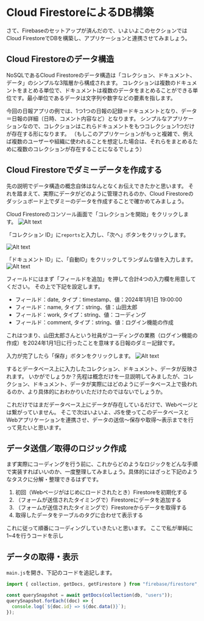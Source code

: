 # Cloud FirestoreによるDB構築
さて、Firebaseのセットアップが済んだので、いよいよこのセクションではCloud FirestoreでDBを構築し、アプリケーションと連携させてみましょう。

## Cloud Firestoreのデータ構造
NoSQLであるCloud Firestoreのデータ構造は「コレクション、ドキュメント、データ」のシンプルな3階層から構成されます。
コレクションは複数のドキュメントをまとめる単位で、ドキュメントは複数のデータをまとめることができる単位です。最小単位であるデータは文字列や数字などの要素を指します。

今回の日報アプリの例では、1つ1つの日報の記録＝ドキュメントとなり、データ＝日報の詳細（日時、コメント内容など）となります。
シンプルなアプリケーションなので、コレクションはこれらドキュメントをもつコレクション1つだけが存在する形になります。
（もしこのアプリケーションがもっと複雑で、例えば複数のユーザーや組織に使われることを想定した場合は、それらをまとめるために複数のコレクションが存在することになるでしょう）

<!-- イメージ図 -->

## Cloud Firestoreでダミーデータを作成する
先の説明でデータ構造の概念自体はなんとなくお伝えできたかと思います。
それを踏まえて、実際にデータがどのように管理されるのか、Cloud Firestoreのダッシュボード上でダミーのデータを作成することで確かめてみましょう。

Cloud Firestoreのコンソール画面で「コレクションを開始」をクリックします。
![Alt text](<../Chapter 7.実演・サーバーサイド・プログラム/images/firebase/database/firebase-5.png>)

「コレクション ID」に`reports`と入力し、「次へ」ボタンをクリックします。

![Alt text](<../Chapter 7.実演・サーバーサイド・プログラム/images/firebase/database/firebase-6.png>)

「ドキュメント ID」に、「自動ID」をクリックしてランダムな値を入力します。
![Alt text](<../Chapter 7.実演・サーバーサイド・プログラム/images/firebase/database/firebase-7.png>)

フィールドにはまず「フィールドを追加」を押して合計4つの入力欄を用意してください。
その上で下記を設定します。

- フィールド：date, タイプ：timestamp、値：2024年1月1日 19:00:00
- フィールド：name, タイプ：string、値：山田太郎
- フィールド：work, タイプ：string、値：コーディング
- フィールド：comment, タイプ：string、値：ログイン機能の作成

これはつまり、山田太郎さんという社員がコーディングの業務（ログイン機能の作成）を2024年1月1日に行ったことを意味する日報のダミー記録です。

入力が完了したら「保存」ボタンをクリックします。
![Alt text](<../Chapter 7.実演・サーバーサイド・プログラム/images/firebase/database/firebase-8.png>)

するとデータベース上に入力したコレクション、ドキュメント、データが反映されます。
いかがでしょうか？先程は概念だけを一旦説明してみましたが、コレクション、ドキュメント、データが実際にはどのようにデータベース上で扱われるのか、より具体的におわかりいただけたのではないでしょうか。

これだけではまだデータベース上にデータが存在しているだけで、Webページとは繋がっていません。
そこで次はいよいよ、JSを使ってこのデータベースとWebアプリケーションを連携させ、データの送信〜保存や取得〜表示までを行って見たいと思います。

## データ送信／取得のロジック作成

まず実際にコーディングを行う前に、これからどのようなロジックをどんな手順で実装すればいいのか、一度整理してみましょう。具体的にはざっと下記のようなタスクに分解・整理できるはずです。

1. 初回（Webページがはじめにロードされたとき）Firestoreを初期化する
2. （フォームが送信されたタイミングで）Firestoreにデータを追加する
3. （フォームが送信されたタイミングで）Firestoreからデータを取得する
4. 取得したデータをテーブルのタグに合わせて表示する

これに従って順番にコーディングしていきたいと思います。
ここで私が単純に1~4を行うコードを示し

## データの取得・表示
`main.js`を開き、下記のコードを追記します。

```js
import { collection, getDocs, getFirestore } from "firebase/firestore"; 

const querySnapshot = await getDocs(collection(db, "users"));
querySnapshot.forEach((doc) => {
  console.log(`${doc.id} => ${doc.data()}`);
});
```

